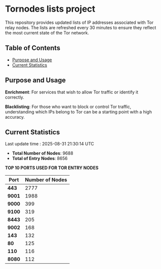 # Tornodes lists project

This repository provides updated lists of IP addresses associated with Tor relay nodes. The lists are refreshed every 30 minutes to ensure they reflect the most current state of the Tor network.

## Table of Contents

- [Purpose and Usage](#purpose-and-usage)
- [Current Statistics](#current-statistics)


## Purpose and Usage

**Enrichment**: For services that wish to allow Tor traffic or identify it correctly.

**Blacklisting**: For those who want to block or control Tor traffic, understanding which IPs belong to Tor can be a starting point with a high accuracy.

## Current Statistics

Last update time : 2025-08-31 21:30:14 UTC

- **Total Number of Nodes**: 9688
- **Total of Entry Nodes**: 8656

**TOP 10 PORTS USED FOR TOR ENTRY NODES**

| **Port** | **Number of Nodes** |
|------|-----------------|
| **443**   | 2777  |
| **9001**   | 1988  |
| **9000**   | 399  |
| **9100**   | 319  |
| **8443**   | 205  |
| **9002**   | 168  |
| **143**   | 132  |
| **80**   | 125  |
| **110**   | 116  |
| **8080**   | 112  |

